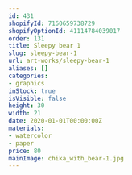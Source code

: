 ```yaml
---
id: 431
shopifyId: 7160659738729
shopifyOptionId: 41114784039017
order: 131
title: Sleepy bear 1
slug: sleepy-bear-1
url: art-works/sleepy-bear-1
aliases: []
categories:
- graphics
inStock: true
isVisible: false
height: 30
width: 21
date: 2020-01-01T00:00:00Z
materials:
- watercolor
- paper
price: 80
mainImage: chika_with_bear-1.jpg
---
```

